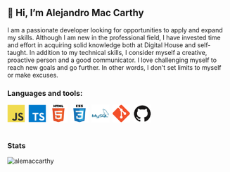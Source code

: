 ## 👋 Hi, I’m Alejandro Mac Carthy
I am a passionate developer looking for opportunities to apply and expand my skills. Although I am new in the professional field, I have invested time and effort in acquiring solid knowledge both at Digital House and self-taught.
In addition to my technical skills, I consider myself a creative, proactive person and a good communicator. I love challenging myself to reach new goals and go further. In other words, I don't set limits to myself or make excuses. 

### Languages and tools:
<div align="left">
    <div>
        <img src="https://github.com/devicons/devicon/blob/master/icons/javascript/javascript-original.svg" width="40" height="40"/>&nbsp;
        <img src="https://github.com/devicons/devicon/blob/master/icons/typescript/typescript-original.svg" width="40" height="40"/>&nbsp;
        <img src="https://github.com/devicons/devicon/blob/master/icons/html5/html5-original-wordmark.svg" width="40" height="40"/>&nbsp;
        <img src="https://github.com/devicons/devicon/blob/master/icons/css3/css3-original-wordmark.svg" width="40" height="40"/>&nbsp;
        <img src="https://github.com/devicons/devicon/blob/master/icons/mysql/mysql-plain-wordmark.svg" width="40" height="40"/>&nbsp;
        <img src="https://github.com/devicons/devicon/blob/master/icons/git/git-original.svg" width="40" height="40"/>&nbsp;
        <img src="https://github.com/devicons/devicon/blob/master/icons/github/github-original.svg" width="40" height="40"/>&nbsp;
    </div>
</div>
<br>

### Stats

![alemaccarthy](https://github-readme-stats.vercel.app/api?username=alemaccarthy&count_private=true")
